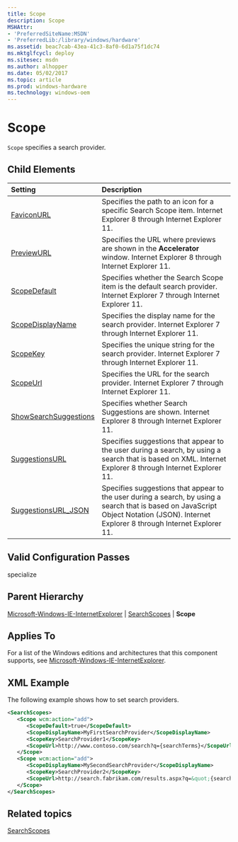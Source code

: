 ```yaml
---
title: Scope
description: Scope
MSHAttr:
- 'PreferredSiteName:MSDN'
- 'PreferredLib:/library/windows/hardware'
ms.assetid: beac7cab-43ea-41c3-8af0-6d1a75f1dc74
ms.mktglfcycl: deploy
ms.sitesec: msdn
ms.author: alhopper
ms.date: 05/02/2017
ms.topic: article
ms.prod: windows-hardware
ms.technology: windows-oem
---
```

# Scope

`Scope` specifies a search provider.

## Child Elements

| Setting                 | Description                                                                           |
|:------------------------|:--------------------------------------------------------------------------------------|
| [FaviconURL](microsoft-windows-ie-internetexplorer-searchscopes-scope-faviconurl.md) | Specifies the path to an icon for a specific Search Scope item. Internet Explorer 8 through Internet Explorer 11. |
| [PreviewURL](microsoft-windows-ie-internetexplorer-searchscopes-scope-previewurl.md) | Specifies the URL where previews are shown in the <strong>Accelerator</strong> window. Internet Explorer 8 through Internet Explorer 11. |
| [ScopeDefault](microsoft-windows-ie-internetexplorer-searchscopes-scope-scopedefault.md) | Specifies whether the Search Scope item is the default search provider. Internet Explorer 7 through Internet Explorer 11. |
| [ScopeDisplayName](microsoft-windows-ie-internetexplorer-searchscopes-scope-scopedisplayname.md) | Specifies the display name for the search provider. Internet Explorer 7 through Internet Explorer 11. |
| [ScopeKey](microsoft-windows-ie-internetexplorer-searchscopes-scope-scopekey.md) | Specifies the unique string for the search provider. Internet Explorer 7 through Internet Explorer 11. |
| [ScopeUrl](microsoft-windows-ie-internetexplorer-searchscopes-scope-scopeurl.md) | Specifies the URL for the search provider. Internet Explorer 7 through Internet Explorer 11. |
| [ShowSearchSuggestions](microsoft-windows-ie-internetexplorer-searchscopes-scope-showsearchsuggestions.md) | Specifies whether Search Suggestions are shown. Internet Explorer 8 through Internet Explorer 11. |
| [SuggestionsURL](microsoft-windows-ie-internetexplorer-searchscopes-scope-suggestionsurl.md) | Specifies suggestions that appear to the user during a search, by using a search that is based on XML. Internet Explorer 8 through Internet Explorer 11. |
| [SuggestionsURL_JSON](microsoft-windows-ie-internetexplorer-searchscopes-scope-suggestionsurl-json.md) | Specifies suggestions that appear to the user during a search, by using a search that is based on JavaScript Object Notation (JSON). Internet Explorer 8 through Internet Explorer 11. |

## Valid Configuration Passes

specialize

## Parent Hierarchy

[Microsoft-Windows-IE-InternetExplorer](microsoft-windows-ie-internetexplorer.md) | [SearchScopes](microsoft-windows-ie-internetexplorer-searchscopes.md) | **Scope**

## Applies To

For a list of the Windows editions and architectures that this component supports, see [Microsoft-Windows-IE-InternetExplorer](microsoft-windows-ie-internetexplorer.md).

## XML Example

The following example shows how to set search providers.

```XML
<SearchScopes>
   <Scope wcm:action="add">
      <ScopeDefault>true</ScopeDefault>
      <ScopeDisplayName>MyFirstSearchProvider</ScopeDisplayName>
      <ScopeKey>SearchProvider1</ScopeKey>
      <ScopeUrl>http://www.contoso.com/search?q={searchTerms}</ScopeUrl>
   </Scope>
   <Scope wcm:action="add">
      <ScopeDisplayName>MySecondSearchProvider</ScopeDisplayName>
      <ScopeKey>SearchProvider2</ScopeKey>
      <ScopeUrl>http://search.fabrikam.com/results.aspx?q=&quot;{searchTerms}&quot;</ScopeUrl>
   </Scope>
</SearchScopes>
```

## Related topics

[SearchScopes](microsoft-windows-ie-internetexplorer-searchscopes.md)